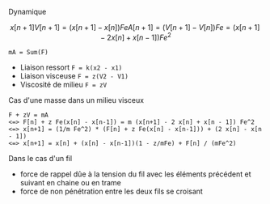 
Dynamique
``` math
x[n+1]
V[n+1] = (x[n+1] - x[n]) Fe
A[n+1] = (V[n+1] - V[n]) Fe = (x[n+1] - 2 x[n] + x[n - 1]) Fe^2
```

```
mA = Sum(F)
```



- Liaison ressort  `F = k(x2 - x1)`
- Liaison visceuse `F = z(V2 - V1)`
- Viscosité de milieu `F = zV`


Cas d'une masse dans un milieu visceux
``` 
F + zV = mA
<=> F[n] + z Fe(x[n] - x[n-1]) = m (x[n+1] - 2 x[n] + x[n - 1]) Fe^2
<=> x[n+1] = (1/m Fe^2) * (F[n] + z Fe(x[n] - x[n-1])) + (2 x[n] - x[n - 1])
<=> x[n+1] = x[n] + (x[n] - x[n-1])(1 - z/mFe) + F[n] / (mFe^2)
```

Dans le cas d'un fil

- force de rappel dûe à la tension du fil avec les éléments précédent et suivant en chaine ou en trame
- force de non pénétration entre les deux fils se croisant
 